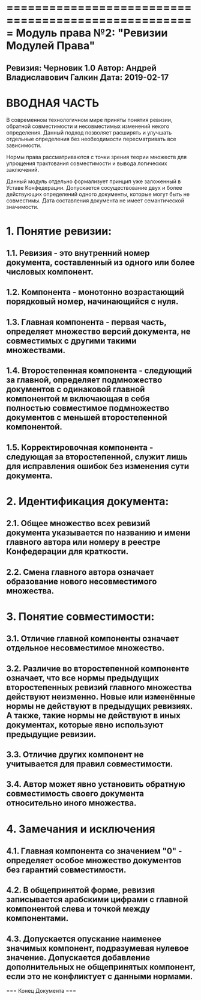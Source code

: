 =====================================================
Модуль права №2: "Ревизии Модулей Права"
=====================================================
Ревизия: Черновик 1.0
Автор: Андрей Владиславович Галкин
Дата: 2019-02-17
----------------------------------------------------- 

# ВВОДНАЯ ЧАСТЬ

В современном технологичном мире приняты понятия ревизии, обратной совместимости и несовместимых изменений  некого определения. Данный подход позволяет расширять и улучшать отдельные определения без необходимости пересматривать все зависимости.

Нормы права рассматриваются с точки зрения теории множеств для упрощения трактования совместимости и вывода логических заключений.

Данный модуль отдельно формализует принцип уже заложенный в Уставе Конфедерации. Допускается сосуществование двух и более действующих определений одного документы, которые могут быть не совместимы. Дата составления документа не имеет семантической значимости.

# 1. Понятие ревизии:

## 1.1. Ревизия - это внутренний номер документа, составленный из одного или более числовых компонент.

## 1.2. Компонента - монотонно возрастающий порядковый номер, начинающийся с нуля.

## 1.3. Главная компонента - первая часть, определяет множество версий документа, не совместимых с другими такими множествами.

## 1.4. Второстепенная компонента - следующий за главной, определяет подмножество документов с одинаковой главной компонентой м включающая в себя полностью совместимое подмножество документов с меньшей второстепенной компонентой.

## 1.5. Корректировочная компонента - следующая за второстепенной, служит лишь для исправления ошибок без изменения сути документа.


# 2. Идентификация документа:

## 2.1. Общее множество всех ревизий документа указывается по названию и имени главного автора или номеру в реестре Конфедерации для краткости.

## 2.2. Смена главного автора означает образование нового несовместимого множества.


# 3. Понятие совместимости:

## 3.1. Отличие главной компоненты означает отдельное несовместимое множество.

## 3.2. Различие во второстепенной компоненте означает, что все нормы предыдущих второстепенных ревизий главного множества действуют неизменно. Новые или изменённые нормы не действуют в предыдущих ревизиях. А также, такие нормы не действуют в иных документах, которые явно используют предыдущие ревизии.

## 3.3. Отличие других компонент не учитывается для правил совместимости.

## 3.4. Автор может явно установить обратную совместимость своего документа относительно иного множества.


# 4. Замечания и исключения

## 4.1. Главная компонента со значением "0" - определяет особое множество документов без гарантий совместимости.

## 4.2. В общепринятой форме, ревизия записывается арабскими цифрами с главной компонентой слева и точкой между компонентами.

## 4.3. Допускается опускание наименее значимых компонент, подразумевая нулевое значение. Допускается добавление дополнительных не общепринятых компонент, если это не конфликтует с данными нормами.

=== Конец Документа ===

